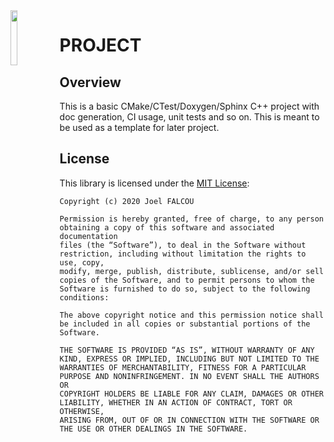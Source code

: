 <img src="https://github.com/jfalcou/project_name/raw/develop/doc/_static/logo.png" alt="" data-canonical-src="https://github.com/jfalcou/project_name/raw/develop/doc/_static/logo.png" align="left"  width="15%" height="15%" />

# PROJECT

## Overview

This is a basic CMake/CTest/Doxygen/Sphinx C++ project with doc generation, CI usage,
unit tests and so on. This is meant to be used as a template for later project.

<!--
## Status

UNCOMMENT WHEN CI IS READY
CircleCI :
[![CircleCI](https://circleci.com/gh/jfalcou/project_name.svg?style=svg&circle-token=8482adcf5f6785a67d19cf73b6fd4959d53e0e25)](https://circleci.com/gh/jfalcou/project_name)

AppVeyor :
[![Build status](https://ci.appveyor.com/api/projects/status/020yd3e6dwhu4dae/branch/master?svg=true)](https://ci.appveyor.com/project/jfalcou/project_name/branch/master)
-->

## License

This library is licensed under the [MIT License](http://opensource.org/licenses/MIT):

```
Copyright (c) 2020 Joel FALCOU

Permission is hereby granted, free of charge, to any person obtaining a copy of this software and associated documentation
files (the “Software”), to deal in the Software without restriction, including without limitation the rights to use, copy,
modify, merge, publish, distribute, sublicense, and/or sell copies of the Software, and to permit persons to whom the
Software is furnished to do so, subject to the following conditions:

The above copyright notice and this permission notice shall be included in all copies or substantial portions of the
Software.

THE SOFTWARE IS PROVIDED “AS IS”, WITHOUT WARRANTY OF ANY KIND, EXPRESS OR IMPLIED, INCLUDING BUT NOT LIMITED TO THE
WARRANTIES OF MERCHANTABILITY, FITNESS FOR A PARTICULAR PURPOSE AND NONINFRINGEMENT. IN NO EVENT SHALL THE AUTHORS OR
COPYRIGHT HOLDERS BE LIABLE FOR ANY CLAIM, DAMAGES OR OTHER LIABILITY, WHETHER IN AN ACTION OF CONTRACT, TORT OR OTHERWISE,
ARISING FROM, OUT OF OR IN CONNECTION WITH THE SOFTWARE OR THE USE OR OTHER DEALINGS IN THE SOFTWARE.
```

